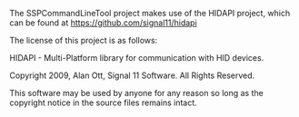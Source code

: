 The SSPCommandLineTool project makes use of the HIDAPI project, which can be found at https://github.com/signal11/hidapi

The license of this project is as follows:

 HIDAPI - Multi-Platform library for
 communication with HID devices.

 Copyright 2009, Alan Ott, Signal 11 Software.
 All Rights Reserved.
 
 This software may be used by anyone for any reason so
 long as the copyright notice in the source files
 remains intact.